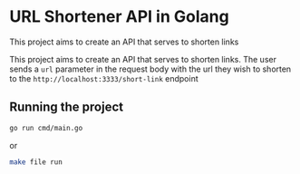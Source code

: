 # URL Shortener API in Golang

This project aims to create an API that serves to shorten links

This project aims to create an API that serves to shorten links. The user sends a `url` parameter in the request body with the url they wish to shorten to the `http://localhost:3333/short-link` endpoint

## Running the project

````bash
go run cmd/main.go
````

or 

````bash
make file run
````